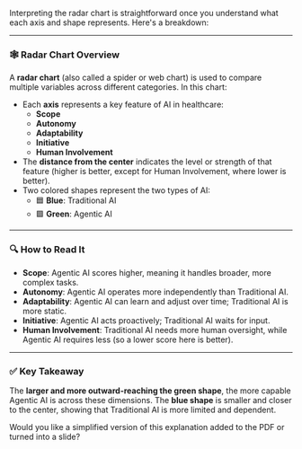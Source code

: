 Interpreting the radar chart is straightforward once you understand what each axis and shape represents. Here's a breakdown:

---

### 🕸️ **Radar Chart Overview**

A **radar chart** (also called a spider or web chart) is used to compare multiple variables across different categories. In this chart:

- Each **axis** represents a key feature of AI in healthcare:
  - **Scope**
  - **Autonomy**
  - **Adaptability**
  - **Initiative**
  - **Human Involvement**
- The **distance from the center** indicates the level or strength of that feature (higher is better, except for Human Involvement, where lower is better).
- Two colored shapes represent the two types of AI:
  - 🟦 **Blue**: Traditional AI
  - 🟩 **Green**: Agentic AI

---

### 🔍 **How to Read It**

- **Scope**: Agentic AI scores higher, meaning it handles broader, more complex tasks.
- **Autonomy**: Agentic AI operates more independently than Traditional AI.
- **Adaptability**: Agentic AI can learn and adjust over time; Traditional AI is more static.
- **Initiative**: Agentic AI acts proactively; Traditional AI waits for input.
- **Human Involvement**: Traditional AI needs more human oversight, while Agentic AI requires less (so a lower score here is better).

---

### ✅ **Key Takeaway**

The **larger and more outward-reaching the green shape**, the more capable Agentic AI is across these dimensions. The **blue shape** is smaller and closer to the center, showing that Traditional AI is more limited and dependent.

Would you like a simplified version of this explanation added to the PDF or turned into a slide?
